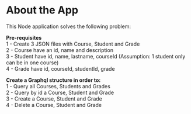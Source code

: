 # About the App
This Node application solves the following problem:<br/>

**Pre-requisites**<br/>
1 - Create 3 JSON files with Course, Student and Grade<br/>
2 - Course have an id, name and description<br/>
3 - Student have id, name, lastname, courseId (Assumption: 1 student only can be in one course)<br/>
4 - Grade have id, courseId, studentId, grade<br/>

**Create a Graphql structure in order to:**<br/>
1 - Query all Courses, Students and Grades<br/>
2 - Query by id a Course, Student and Grade<br/>
3 - Create a Course, Student and Grade<br/>
4 - Delete a Course, Student and Grade<br/>
